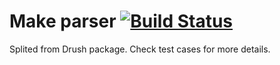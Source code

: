 Make parser [![Build Status](https://travis-ci.org/andytruong/make-parser.svg)](https://travis-ci.org/andytruong/make-parser)
====

Splited from Drush package. Check test cases for more details.
